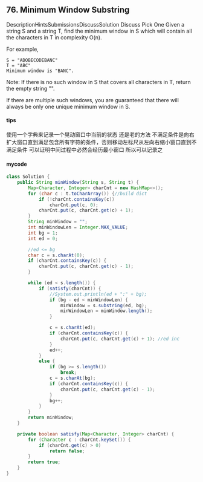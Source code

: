 ## 76. Minimum Window Substring
DescriptionHintsSubmissionsDiscussSolution
Discuss Pick One
Given a string S and a string T, find the minimum window in S which will contain all the characters in T in complexity O(n).

For example,

```
S = "ADOBECODEBANC"
T = "ABC"
Minimum window is "BANC".
```


Note:
If there is no such window in S that covers all characters in T, return the empty string "".

If there are multiple such windows, you are guaranteed that there will always be only one unique minimum window in S.

#### tips
使用一个字典来记录一个晃动窗口中当前的状态 还是老的方法 不满足条件是向右扩大窗口直到满足包含所有字符的条件，否则移动左标尺从左向右缩小窗口直到不满足条件
可以证明中间过程中必然会经历最小窗口 所以可以记录之

#### mycode

```Java
class Solution {    
    public String minWindow(String s, String t) {
        Map<Character, Integer> charCnt = new HashMap<>();
        for (char c : t.toCharArray()) {//build dict
            if (!charCnt.containsKey(c))
                charCnt.put(c, 0);
            charCnt.put(c, charCnt.get(c) + 1);
        }
        String minWindow = "";
        int minWindowLen = Integer.MAX_VALUE;
        int bg = 1;
        int ed = 0;

        //ed <= bg
        char c = s.charAt(0);
        if (charCnt.containsKey(c)) {
            charCnt.put(c, charCnt.get(c) - 1);
        }

        while (ed < s.length()) {
            if (satisfy(charCnt)) {
                //System.out.println(ed + ":" + bg);
                if (bg - ed < minWindowLen) {
                    minWindow = s.substring(ed, bg);
                    minWindowLen = minWindow.length();
                }

                c = s.charAt(ed);
                if (charCnt.containsKey(c)) {
                    charCnt.put(c, charCnt.get(c) + 1); //ed inc
                }
                ed++;
            }
            else {
                if (bg >= s.length())
                    break;
                c = s.charAt(bg);
                if (charCnt.containsKey(c)) {
                    charCnt.put(c, charCnt.get(c) - 1);
                }
                bg++;
            }
        }
        return minWindow;
    }

    private boolean satisfy(Map<Character, Integer> charCnt) {
        for (Character c : charCnt.keySet()) {
            if (charCnt.get(c) > 0)
                return false;
        }
        return true;
    }
}
```
